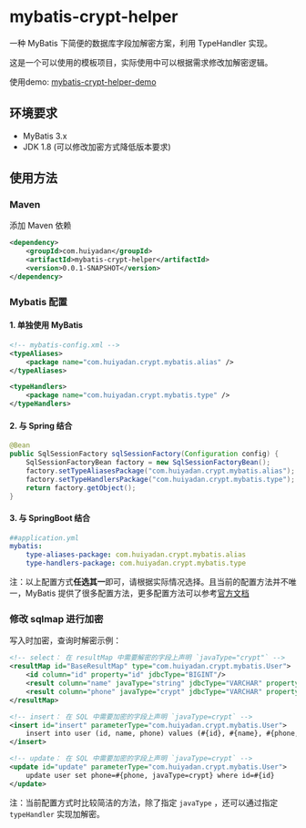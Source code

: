 # mybatis-crypt-helper

一种 MyBatis 下简便的数据库字段加解密方案，利用 TypeHandler 实现。

这是一个可以使用的模板项目，实际使用中可以根据需求修改加解密逻辑。

使用demo: [mybatis-crypt-helper-demo](https://github.com/Ztrun/mybatis-crypt-helper-demo)

## 环境要求

* MyBatis 3.x 
* JDK 1.8 (可以修改加密方式降低版本要求)

## 使用方法

### Maven
添加 Maven 依赖

```xml
<dependency>
    <groupId>com.huiyadan</groupId>
    <artifactId>mybatis-crypt-helper</artifactId>
    <version>0.0.1-SNAPSHOT</version>
</dependency>
```

### Mybatis 配置


#### 1. 单独使用 MyBatis
```xml
<!-- mybatis-config.xml -->
<typeAliases>
    <package name="com.huiyadan.crypt.mybatis.alias" />
</typeAliases>

<typeHandlers>
    <package name="com.huiyadan.crypt.mybatis.type" />
</typeHandlers>
```

#### 2. 与 Spring 结合
```java
@Bean
public SqlSessionFactory sqlSessionFactory(Configuration config) {
    SqlSessionFactoryBean factory = new SqlSessionFactoryBean();
    factory.setTypeAliasesPackage("com.huiyadan.crypt.mybatis.alias");
    factory.setTypeHandlersPackage("com.huiyadan.crypt.mybatis.type");
    return factory.getObject();
}
```

#### 3. 与 SpringBoot 结合
```yaml
##application.yml
mybatis:
    type-aliases-package: com.huiyadan.crypt.mybatis.alias
    type-handlers-package: com.huiyadan.crypt.mybatis.type
```

注：以上配置方式**任选其一**即可，请根据实际情况选择。且当前的配置方法并不唯一，MyBatis 提供了很多配置方法，更多配置方法可以参考[官方文档](https://mybatis.org/mybatis-3/zh/configuration.html#typeHandlers)

### 修改 sqlmap 进行加密

写入时加密，查询时解密示例：

```xml
<!-- select： 在 resultMap 中需要解密的字段上声明 `javaType="crypt"` -->
<resultMap id="BaseResultMap" type="com.huiyadan.crypt.mybatis.User">
    <id column="id" property="id" jdbcType="BIGINT"/>
    <result column="name" javaType="string" jdbcType="VARCHAR" property="name"/>
    <result column="phone" javaType="crypt" jdbcType="VARCHAR" property="phone"/>
</resultMap>

<!-- insert： 在 SQL 中需要加密的字段上声明 `javaType=crypt` -->
<insert id="insert" parameterType="com.huiyadan.crypt.mybatis.User">
    insert into user (id, name, phone) values (#{id}, #{name}, #{phone, javaType=crypt})
</insert>

<!-- update： 在 SQL 中需要加密的字段上声明 `javaType=crypt` -->
<update id="update" parameterType="com.huiyadan.crypt.mybatis.User">
    update user set phone=#{phone, javaType=crypt} where id=#{id}
</update>
```

注：当前配置方式时比较简洁的方法，除了指定 `javaType` ，还可以通过指定 `typeHandler` 实现加解密。